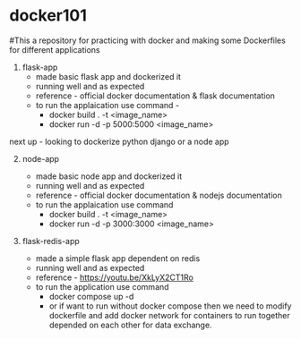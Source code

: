 # docker101

#This a repository for practicing with docker and making some Dockerfiles for different applications


1. flask-app
   - made basic flask app and dockerized it 
   - running well and as expected
   - reference - official docker documentation & flask documentation
   - to run the applaication use command -
      - docker build . -t <image_name>
      - docker run -d -p 5000:5000 <image_name>

next up - looking to dockerize python django or a node app

2. node-app
   - made basic node app and dockerized it
   - running well and as expected
   - reference - official docker documentation & nodejs documentation
   - to run the applaication use command 
      - docker build . -t <image_name>
      - docker run -d -p 3000:3000 <image_name>
 

3. flask-redis-app
   - made a simple flask app dependent on redis
   - running well and as expected
   - reference - https://youtu.be/XkLyX2CT1Ro
   - to run the application use command 
      - docker compose up -d
      - or if want to run without docker compose then we need to modify dockerfile and add docker network for containers to run together depended on each other for data exchange.
  

